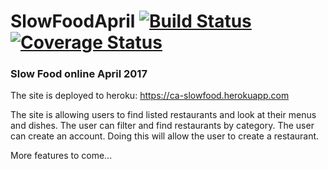 # SlowFoodApril [![Build Status](https://travis-ci.org/CraftAcademy/SlowFoodApril.svg?branch=master)](https://travis-ci.org/CraftAcademy/SlowFoodApril) [![Coverage Status](https://coveralls.io/repos/github/CraftAcademy/SlowFoodApril/badge.svg?branch=develop)](https://coveralls.io/github/CraftAcademy/SlowFoodApril?branch=scaffold-rails-app)

### Slow Food online April 2017

The site is deployed to heroku:
https://ca-slowfood.herokuapp.com

The site is allowing users to find listed restaurants and look at their menus and dishes.
The user can filter and find restaurants by category.
The user can create an account. Doing this will allow the user to create a restaurant.


More features to come...
